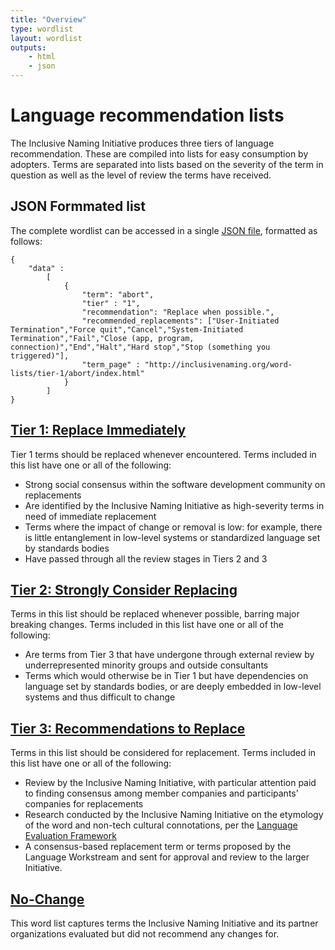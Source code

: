 ```yaml
---
title: "Overview"
type: wordlist
layout: wordlist
outputs:
    - html
    - json
---
```


# Language recommendation lists 

The Inclusive Naming Initiative produces three tiers of language recommendation. These are compiled into lists for easy consumption by adopters. Terms are separated into lists based on the severity of the term in question as well as the level of review the terms have received.

## JSON Formmated list

The complete wordlist can be accessed in a single [JSON file](/word-lists/index.json), formatted as follows:

```
{
    "data" : 
        [
            {
                "term": "abort",
                "tier" : "1",
                "recommendation": "Replace when possible.",
                "recommended_replacements": ["User-Initiated Termination","Force quit","Cancel","System-Initiated Termination","Fail","Close (app, program, connection)","End","Halt","Hard stop","Stop (something you triggered)"],
                "term_page" : "http://inclusivenaming.org/word-lists/tier-1/abort/index.html"
            }
        ]
}
```



## [Tier 1: Replace Immediately](/word-lists/tier-1/)

Tier 1 terms should be replaced whenever encountered. 
Terms included in this list have one or all of the following: 

- Strong social consensus within the software development community on replacements
- Are identified by the Inclusive Naming Initiative as high-severity terms in need of immediate replacement 
- Terms where the impact of change or removal is low: for example, there is little entanglement in low-level systems or standardized language set by standards bodies
- Have passed through all the review stages in Tiers 2 and 3

## [Tier 2: Strongly Consider Replacing](/word-lists/tier-2/)

Terms in this list should be replaced whenever possible, barring major breaking changes.
Terms included in this list have one or all of the following:

- Are terms from Tier 3 that have undergone through external review by underrepresented minority groups and outside consultants 
- Terms which would otherwise be in Tier 1 but have dependencies on language set by standards bodies, or are deeply embedded in low-level systems and thus difficult to change

## [Tier 3: Recommendations to Replace](/word-lists/tier-3/)

Terms in this list should be considered for replacement. 
Terms included in this list have one or all of the following:

- Review by the Inclusive Naming Initiative, with particular attention paid to finding consensus among member companies and participants' companies for replacements
- Research conducted by the Inclusive Naming Initiative on the etymology of the word and non-tech cultural connotations, per the [Language Evaluation Framework](https://inclusivenaming.org/language/evaluation-framework/)
- A consensus-based replacement term or terms proposed by the Language Workstream and sent for approval and review to the larger Initiative.

## [No-Change](/word-lists/no-change/)

This word list captures terms the Inclusive Naming Initiative and its partner organizations evaluated but did not recommend any changes for. 
